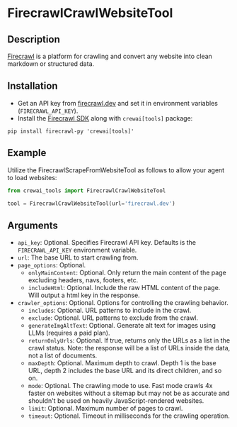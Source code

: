 # FirecrawlCrawlWebsiteTool

## Description

[Firecrawl](https://firecrawl.dev) is a platform for crawling and convert any website into clean markdown or structured data.

## Installation

- Get an API key from [firecrawl.dev](https://firecrawl.dev) and set it in environment variables (`FIRECRAWL_API_KEY`).
- Install the [Firecrawl SDK](https://github.com/mendableai/firecrawl) along with `crewai[tools]` package:

```
pip install firecrawl-py 'crewai[tools]'
```

## Example

Utilize the FirecrawlScrapeFromWebsiteTool as follows to allow your agent to load websites:

```python
from crewai_tools import FirecrawlCrawlWebsiteTool

tool = FirecrawlCrawlWebsiteTool(url='firecrawl.dev')
```

## Arguments

- `api_key`: Optional. Specifies Firecrawl API key. Defaults is the `FIRECRAWL_API_KEY` environment variable.
- `url`: The base URL to start crawling from.
- `page_options`: Optional. 
  - `onlyMainContent`: Optional. Only return the main content of the page excluding headers, navs, footers, etc.
  - `includeHtml`: Optional. Include the raw HTML content of the page. Will output a html key in the response.
- `crawler_options`: Optional. Options for controlling the crawling behavior.
  - `includes`: Optional. URL patterns to include in the crawl.
  - `exclude`: Optional. URL patterns to exclude from the crawl.
  - `generateImgAltText`: Optional. Generate alt text for images using LLMs (requires a paid plan).
  - `returnOnlyUrls`: Optional. If true, returns only the URLs as a list in the crawl status. Note: the response will be a list of URLs inside the data, not a list of documents.
  - `maxDepth`: Optional. Maximum depth to crawl. Depth 1 is the base URL, depth 2 includes the base URL and its direct children, and so on.
  - `mode`: Optional. The crawling mode to use. Fast mode crawls 4x faster on websites without a sitemap but may not be as accurate and shouldn't be used on heavily JavaScript-rendered websites.
  - `limit`: Optional. Maximum number of pages to crawl.
  - `timeout`: Optional. Timeout in milliseconds for the crawling operation.

